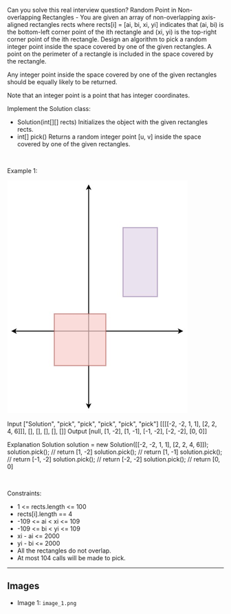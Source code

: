 Can you solve this real interview question? Random Point in Non-overlapping Rectangles - You are given an array of non-overlapping axis-aligned rectangles rects where rects[i] = [ai, bi, xi, yi] indicates that (ai, bi) is the bottom-left corner point of the ith rectangle and (xi, yi) is the top-right corner point of the ith rectangle. Design an algorithm to pick a random integer point inside the space covered by one of the given rectangles. A point on the perimeter of a rectangle is included in the space covered by the rectangle.

Any integer point inside the space covered by one of the given rectangles should be equally likely to be returned.

Note that an integer point is a point that has integer coordinates.

Implement the Solution class:

 * Solution(int[][] rects) Initializes the object with the given rectangles rects.
 * int[] pick() Returns a random integer point [u, v] inside the space covered by one of the given rectangles.

 

Example 1:

![Example 1](./image_1.png)


Input
["Solution", "pick", "pick", "pick", "pick", "pick"]
[[[[-2, -2, 1, 1], [2, 2, 4, 6]]], [], [], [], [], []]
Output
[null, [1, -2], [1, -1], [-1, -2], [-2, -2], [0, 0]]

Explanation
Solution solution = new Solution([[-2, -2, 1, 1], [2, 2, 4, 6]]);
solution.pick(); // return [1, -2]
solution.pick(); // return [1, -1]
solution.pick(); // return [-1, -2]
solution.pick(); // return [-2, -2]
solution.pick(); // return [0, 0]


 

Constraints:

 * 1 <= rects.length <= 100
 * rects[i].length == 4
 * -109 <= ai < xi <= 109
 * -109 <= bi < yi <= 109
 * xi - ai <= 2000
 * yi - bi <= 2000
 * All the rectangles do not overlap.
 * At most 104 calls will be made to pick.

---

## Images

- Image 1: `image_1.png`
